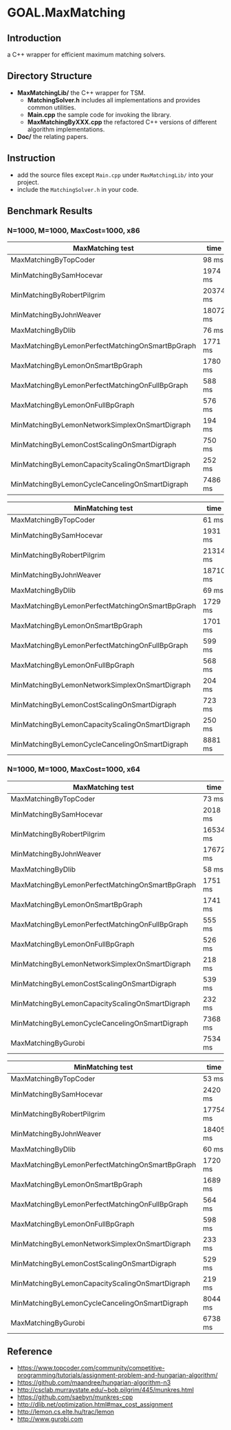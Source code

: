 # GOAL.MaxMatching

## Introduction

a C++ wrapper for efficient maximum matching solvers.


## Directory Structure

- **MaxMatchingLib/** the C++ wrapper for TSM.
  - **MatchingSolver.h** includes all implementations and provides common utilities.
  - **Main.cpp** the sample code for invoking the library.
  - **MaxMatchingByXXX.cpp** the refactored C++ versions of different algorithm implementations.
- **Doc/** the relating papers.


## Instruction

- add the source files except `Main.cpp` under `MaxMatchingLib/` into your project.
- include the `MatchingSolver.h` in your code.


## Benchmark Results

### N=1000, M=1000, MaxCost=1000, x86

| MaxMatching test                                   | time      | obj     |
| -------------------------------------------------- | --------- | ------- |
|                              MaxMatchingByTopCoder |     98 ms |  996824 |
|                            MinMatchingBySamHocevar |   1974 ms |  996824 |
|                         MinMatchingByRobertPilgrim |  20374 ms |  996824 |
|                            MinMatchingByJohnWeaver |  18072 ms |  996824 |
|                                  MaxMatchingByDlib |     76 ms |  996824 |
|    MaxMatchingByLemonPerfectMatchingOnSmartBpGraph |   1771 ms |  996824 |
|                   MaxMatchingByLemonOnSmartBpGraph |   1780 ms |  996824 |
|     MaxMatchingByLemonPerfectMatchingOnFullBpGraph |    588 ms |  996824 |
|                    MaxMatchingByLemonOnFullBpGraph |    576 ms |  996824 |
|     MinMatchingByLemonNetworkSimplexOnSmartDigraph |    194 ms |  996824 |
|        MinMatchingByLemonCostScalingOnSmartDigraph |    750 ms |  996824 |
|    MinMatchingByLemonCapacityScalingOnSmartDigraph |    252 ms |  996824 |
|     MinMatchingByLemonCycleCancelingOnSmartDigraph |   7486 ms |  996824 |

| MinMatching test                                   | time      | obj     |
| -------------------------------------------------- | --------- | ------- |
|                              MaxMatchingByTopCoder |     61 ms |    1129 |
|                            MinMatchingBySamHocevar |   1931 ms |    1129 |
|                         MinMatchingByRobertPilgrim |  21314 ms |    1129 |
|                            MinMatchingByJohnWeaver |  18710 ms |    1129 |
|                                  MaxMatchingByDlib |     69 ms |    1129 |
|    MaxMatchingByLemonPerfectMatchingOnSmartBpGraph |   1729 ms |    1129 |
|                   MaxMatchingByLemonOnSmartBpGraph |   1701 ms |    1129 |
|     MaxMatchingByLemonPerfectMatchingOnFullBpGraph |    599 ms |    1129 |
|                    MaxMatchingByLemonOnFullBpGraph |    568 ms |    1129 |
|     MinMatchingByLemonNetworkSimplexOnSmartDigraph |    204 ms |    1129 |
|        MinMatchingByLemonCostScalingOnSmartDigraph |    723 ms |    1129 |
|    MinMatchingByLemonCapacityScalingOnSmartDigraph |    250 ms |    1129 |
|     MinMatchingByLemonCycleCancelingOnSmartDigraph |   8881 ms |    1129 |

### N=1000, M=1000, MaxCost=1000, x64

| MaxMatching test                                   | time      | obj     |
| -------------------------------------------------- | --------- | ------- |
|                              MaxMatchingByTopCoder |     73 ms |  996824 |
|                            MinMatchingBySamHocevar |   2018 ms |  996824 |
|                         MinMatchingByRobertPilgrim |  16534 ms |  996824 |
|                            MinMatchingByJohnWeaver |  17672 ms |  996824 |
|                                  MaxMatchingByDlib |     58 ms |  996824 |
|    MaxMatchingByLemonPerfectMatchingOnSmartBpGraph |   1751 ms |  996824 |
|                   MaxMatchingByLemonOnSmartBpGraph |   1741 ms |  996824 |
|     MaxMatchingByLemonPerfectMatchingOnFullBpGraph |    555 ms |  996824 |
|                    MaxMatchingByLemonOnFullBpGraph |    526 ms |  996824 |
|     MinMatchingByLemonNetworkSimplexOnSmartDigraph |    218 ms |  996824 |
|        MinMatchingByLemonCostScalingOnSmartDigraph |    539 ms |  996824 |
|    MinMatchingByLemonCapacityScalingOnSmartDigraph |    232 ms |  996824 |
|     MinMatchingByLemonCycleCancelingOnSmartDigraph |   7368 ms |  996824 |
|                                MaxMatchingByGurobi |   7534 ms |  996824 |

| MinMatching test                                   | time      | obj     |
| -------------------------------------------------- | --------- | ------- |
|                              MaxMatchingByTopCoder |     53 ms |    1129 |
|                            MinMatchingBySamHocevar |   2420 ms |    1129 |
|                         MinMatchingByRobertPilgrim |  17754 ms |    1129 |
|                            MinMatchingByJohnWeaver |  18405 ms |    1129 |
|                                  MaxMatchingByDlib |     60 ms |    1129 |
|    MaxMatchingByLemonPerfectMatchingOnSmartBpGraph |   1720 ms |    1129 |
|                   MaxMatchingByLemonOnSmartBpGraph |   1689 ms |    1129 |
|     MaxMatchingByLemonPerfectMatchingOnFullBpGraph |    564 ms |    1129 |
|                    MaxMatchingByLemonOnFullBpGraph |    598 ms |    1129 |
|     MinMatchingByLemonNetworkSimplexOnSmartDigraph |    233 ms |    1129 |
|        MinMatchingByLemonCostScalingOnSmartDigraph |    529 ms |    1129 |
|    MinMatchingByLemonCapacityScalingOnSmartDigraph |    219 ms |    1129 |
|     MinMatchingByLemonCycleCancelingOnSmartDigraph |   8044 ms |    1129 |
|                                MaxMatchingByGurobi |   6738 ms |    1129 |


## Reference

- https://www.topcoder.com/community/competitive-programming/tutorials/assignment-problem-and-hungarian-algorithm/
- https://github.com/maandree/hungarian-algorithm-n3
- http://csclab.murraystate.edu/~bob.pilgrim/445/munkres.html
- https://github.com/saebyn/munkres-cpp
- http://dlib.net/optimization.html#max_cost_assignment
- http://lemon.cs.elte.hu/trac/lemon
- http://www.gurobi.com
